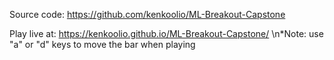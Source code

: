 Source code: https://github.com/kenkoolio/ML-Breakout-Capstone

Play live at: https://kenkoolio.github.io/ML-Breakout-Capstone/
\n*Note: use "a" or "d" keys to move the bar when playing

